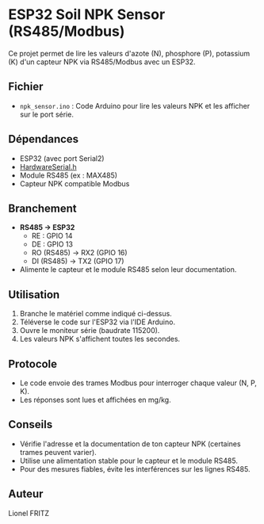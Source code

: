 # ESP32 Soil NPK Sensor (RS485/Modbus)

Ce projet permet de lire les valeurs d'azote (N), phosphore (P), potassium (K) d'un capteur NPK via RS485/Modbus avec un ESP32.

## Fichier
- `npk_sensor.ino` : Code Arduino pour lire les valeurs NPK et les afficher sur le port série.

## Dépendances
- ESP32 (avec port Serial2)
- [HardwareSerial.h](https://www.arduino.cc/reference/en/language/functions/communication/serial/hardwareserial/)
- Module RS485 (ex : MAX485)
- Capteur NPK compatible Modbus

## Branchement
- **RS485 -> ESP32**
  - RE : GPIO 14
  - DE : GPIO 13
  - RO (RS485) -> RX2 (GPIO 16)
  - DI (RS485) -> TX2 (GPIO 17)
- Alimente le capteur et le module RS485 selon leur documentation.

## Utilisation
1. Branche le matériel comme indiqué ci-dessus.
2. Téléverse le code sur l'ESP32 via l'IDE Arduino.
3. Ouvre le moniteur série (baudrate 115200).
4. Les valeurs NPK s'affichent toutes les secondes.

## Protocole
- Le code envoie des trames Modbus pour interroger chaque valeur (N, P, K).
- Les réponses sont lues et affichées en mg/kg.

## Conseils
- Vérifie l'adresse et la documentation de ton capteur NPK (certaines trames peuvent varier).
- Utilise une alimentation stable pour le capteur et le module RS485.
- Pour des mesures fiables, évite les interférences sur les lignes RS485.

## Auteur
Lionel FRITZ 